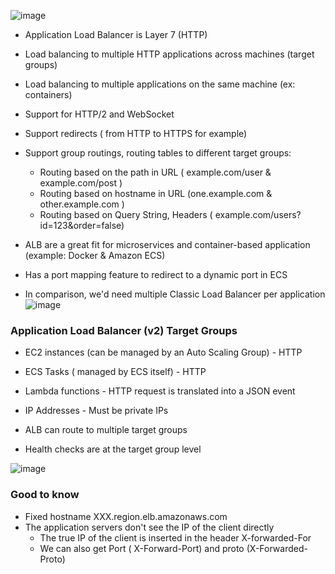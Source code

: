 ![image](https://github.com/nhvu95/aws-handbook/assets/26276890/92cee5cf-322b-4c42-8fa6-e67577642d94)

- Application Load Balancer is Layer 7 (HTTP)

- Load balancing to multiple HTTP applications across machines (target groups)
- Load balancing to multiple applications on the same machine (ex: containers)
- Support for HTTP/2 and WebSocket
- Support redirects ( from HTTP to HTTPS for example)
- Support group routings, routing tables to different target groups:
    - Routing based on the path in URL ( example.com/user & example.com/post )
    - Routing based on hostname in URL (one.example.com & other.example.com )
    - Routing based on Query String, Headers ( example.com/users?id=123&order=false)

- ALB are a great fit for microservices and container-based application (example: Docker & Amazon ECS)
- Has a port mapping feature to redirect to a dynamic port in ECS
- In comparison, we'd need multiple Classic Load Balancer per application
![image](https://github.com/nhvu95/aws-handbook/assets/26276890/55518c55-7607-4f6b-9cee-de58e1ca6e04)

### Application Load Balancer (v2) Target Groups
- EC2 instances (can be managed by an Auto Scaling Group) - HTTP
- ECS Tasks ( managed by ECS itself) - HTTP
- Lambda functions - HTTP request is translated into a JSON event
- IP Addresses - Must be private IPs

- ALB can route to multiple target groups
- Health checks are at the target group level

![image](https://github.com/nhvu95/aws-handbook/assets/26276890/79f14aa0-b81a-4b79-8518-8ca5a801199e)
### Good to know
* Fixed hostname XXX.region.elb.amazonaws.com
* The application servers don't see the IP of the client directly
   - The true IP of the client is inserted in the header X-forwarded-For
   - We can also get Port ( X-Forward-Port) and proto (X-Forwarded-Proto)
